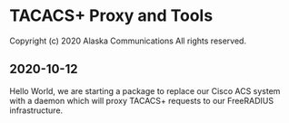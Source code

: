 
TACACS+ Proxy and Tools
=======================

Copyright (c) 2020 Alaska Communications
All rights reserved.

2020-10-12
----------

Hello World, we are starting a package to replace our Cisco ACS system with a
daemon which will proxy TACACS+ requests to our FreeRADIUS infrastructure.

